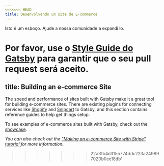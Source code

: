 ```yaml
---
<<<<<<< HEAD
title: Desenvolvendo um site de E-commerce
---
```


Isto é um esboço. Ajude a nossa comunidade a expandi lo.

Por favor, use o [Style Guide do Gatsby](/contributing/gatsby-style-guide/) para garantir que o seu
pull request será aceito.
=======
title: Building an e-commerce Site
---

The speed and performance of sites built with Gatsby make it a great tool for building e-commerce sites. There are existing plugins for connecting services like [Shopify](/packages/gatsby-source-shopify/) and [Snipcart](/packages/gatsby-plugin-snipcart/) to Gatsby, and this section contains reference guides to help get things setup.

To see examples of e-commerce sites built with Gatsby, check out the [showcase](/showcase/?filters%5B0%5D=eCommerce).

<GuideList slug={props.slug} />

_You can also check out the ["Making an e-commerce Site with Stripe" tutorial](/tutorial/ecommerce-tutorial/) for more information._
>>>>>>> 22a3fb4d3155774ddc223a249897020b0ee18db1
